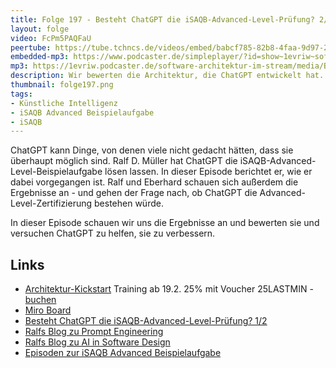 ```yaml
---
title: Folge 197 - Besteht ChatGPT die iSAQB-Advanced-Level-Prüfung? 2/2 mit Ralf D. Müller
layout: folge
video: FcPm5PAQFaU
peertube: https://tube.tchncs.de/videos/embed/babcf785-82b8-4faa-9d97-2325470e83c7
embedded-mp3: https://www.podcaster.de/simpleplayer/?id=show~1evriw~software-architektur-im-stream~pod-0ed6a4d7dba0cfd61cdb535acc&v=1705687775
mp3: https://1evriw.podcaster.de/software-architektur-im-stream/media/Besteht_ChatGPT_die_iSAQB-Advanced-Level-Pruefung_2_mit_Ralf_D-_Mueller.mp3
description: Wir bewerten die Architektur, die ChatGPT entwickelt hat.
thumbnail: folge197.png
tags:
- Künstliche Intelligenz
- iSAQB Advanced Beispielaufgabe
- iSAQB
---
```


ChatGPT kann Dinge, von denen viele nicht gedacht hätten, dass sie
überhaupt möglich sind. Ralf D. Müller hat ChatGPT die
iSAQB-Advanced-Level-Beispielaufgabe lösen lassen. In dieser Episode
berichtet er, wie er dabei vorgegangen ist. Ralf und Eberhard schauen
sich außerdem die Ergebnisse an - und gehen der Frage nach, ob ChatGPT
die Advanced-Level-Zertifizierung bestehen würde. 

In dieser Episode schauen wir uns die Ergebnisse an und bewerten sie
und versuchen ChatGPT zu helfen, sie zu verbessern.

## Links

* [Architektur-Kickstart](https://www.socreatory.com/de/trainings/arch-kickstart)
  Training ab 19.2. 25% mit Voucher 25LASTMIN - [buchen](https://pretix.eu/socreatory/arch-kickstart--online/redeem?voucher=25LASTMIN&subevent=3973065)
* [Miro Board](/sketchnotes/folge197-miro.pdf)
* [Besteht ChatGPT die iSAQB-Advanced-Level-Prüfung? 1/2](/2023/12/15/folge193.html)
* [Ralfs Blog zu Prompt Engineering](https://techstories.dbsystel.de/blog/2023/2023-11-08-prompt-engineering.html)
* [Ralfs Blog zu AI in Software Design](https://techstories.dbsystel.de/blog/2023/2023-11-29-AI-in-Software-Design.html)
* [Episoden zur iSAQB Advanced Beispielaufgabe](https://software-architektur.tv/tags.html#iSAQB%20Advanced%20Beispielaufgabe)
